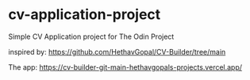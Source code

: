 # cv-application-project
Simple CV Application project for The Odin Project


inspired by: https://github.com/HethavGopal/CV-Builder/tree/main

The app: https://cv-builder-git-main-hethavgopals-projects.vercel.app/